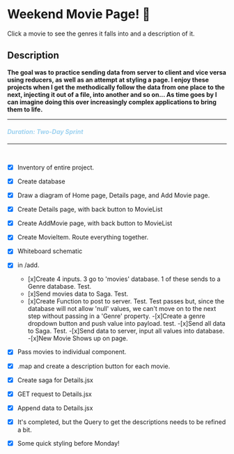 

# Weekend Movie Page! 🎥 
    
Click a movie to see the genres it falls into and a description of it.

## Description

<b>The goal was to practice sending data from server to client and vice versa using reducers, as well as an attempt at styling a page.  I enjoy these projects when I get the methodically follow the data from one place to the next, injecting it out of a file, into another and so on... As time goes by I can imagine doing this over increasingly complex applications to bring them to life.</b>

---

#### <span style="color: #9ED2F0">_Duration: Two-Day Sprint_</span><br />

---
<br />


- [x] Inventory of entire project.
- [x] Create database
- [x] Draw a diagram of Home page, Details page, and Add Movie page.
- [x] Create Details page, with back button to MovieList
- [x] Create AddMovie page, with back button to MovieList
- [x] Create MovieItem. Route everything together.
- [x] Whiteboard schematic
- [x] in /add. 
    - [x]Create 4 inputs. 3 go to 'movies' database. 1 of these sends to a Genre database. Test.
    - [x]Send movies data to Saga. Test.
    - [x]Create Function to post to server. Test. Test passes but, since the database will not allow 'null' values, we can't move on to the next step without passing in a 'Genre' property.
     -[x]Create a genre dropdown button and push value into payload. test.
     -[x]Send all data to Saga. Test.
     -[x]Send data to server, input all values into database.
    -[x]New Movie Shows up on page.

- [x] Pass movies to individual component.
- [x] .map and create a description button for each movie.
- [x] Create saga for Details.jsx
- [x] GET request to Details.jsx
- [x] Append data to Details.jsx
- [x] It's completed, but the Query to get the descriptions needs to be refined a bit.
- [x] Some quick styling before Monday!



